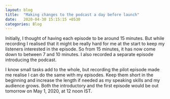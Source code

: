 ```yaml
---
layout: blog
title:  "Making changes to the podcast a day before launch"
date:   2020-04-30 15:15:15 +0530
categories: Blog
---
```

Initially, I thought of having each episode to be around 15 minutes. But while recording I realised that it might be really hard for me at the start to keep my listeners interested in the episode. So from 15 minutes, it has now come down to between 7 and 10 minutes. I also recorded a separate episode introducing the podcast.

I know small tasks add to the whole, but recording the pilot episode made me realise I can do the same with my episodes. Keep them short in the beginning and increase the length if needed as my speaking skills and my audience grows. Both the introductory and the first episode would be out tomorrow on May 1, 2020, at 12 noon IST.